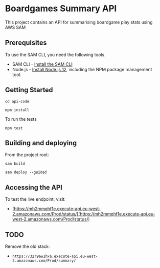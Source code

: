 # Boardgames Summary API

This project contains an API for summarising boardgame play stats using AWS SAM

## Prerequisites

To use the SAM CLI, you need the following tools.

* SAM CLI - [Install the SAM CLI](https://docs.aws.amazon.com/serverless-application-model/latest/developerguide/serverless-sam-cli-install.html)
* Node.js - [Install Node.js 12](https://nodejs.org/en/), including the NPM package management tool.

## Getting Started

`cd api-code`

`npm install`

To run the tests

`npm test`

## Building and deploying

From the project root:

`sam build`

`sam deploy --guided`


## Accessing the API

To test the live endpoint, visit:
- [https://mh2mmqhf1e.execute-api.eu-west-2.amazonaws.com/Prod/status/](https://mh2mmqhf1e.execute-api.eu-west-2.amazonaws.com/Prod/status/)

## TODO

Remove the old stack:
- `https://32r96w1hxa.execute-api.eu-west-2.amazonaws.com/Prod/summary/`

